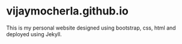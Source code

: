# vijaymocherla.github.io
This is my personal website designed using bootstrap, css, html and deployed using Jekyll.

